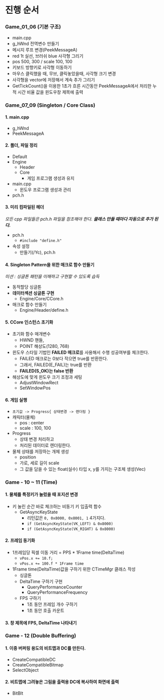 # 진행 순서

### Game_01_06 (기본 구조)
- main.cpp
- g_hWnd 전역변수 만들기
- 메시지 루프 변경(PeekMessageA)
- red 1t 실선, 브러쉬 blue 사각형 그리기
- pos  500, 300 / scale 100, 100
- 키보드 방향키로 사각형 이동하기
- 마우스 클릭했을 때, 무브, 클릭놓았을때, 사각형 크기 변경
- 사각형을 vector에 저장해서 계속 추가 그리기
- GetTickCount()을 이용한 1초가 흐른 시간동안 PeekMessageA에서 처리한 누적 시간 비율 값을 윈도우창 제목에 출력


### Game_07_09 (Singleton / Core Class)
#### 1. main.cpp
- g_hWnd 
- PeekMessageA

#### 2. 폴더, 파일 정리
- Default
- Engine
  - Header
  - Core
    - 게임 프로그램 생성과 유지
- main.cpp
  - 윈도우 프로그램 생성과 관리
- pch.h

#### 3. 미리 컴파일된 헤더
*모든 cpp 파일들은 pch.h 파일을 참조해야 한다. **클래스 만들 때마다 자동으로 추가 된다.***
- pch.h
  - `#include "define.h"`
- 속성 설정
  - 만들기(/Yc), pch.h

#### 4. Singleton Pattern을 위한 매크로 함수 만들기
*미션 : 싱글톤 패턴을 이해하고 구현할 수 있도록 습득*
- 동적할당 싱글톤
- **데이터섹션 싱글톤 구현**
  - Engine/Core/CCore.h
- 매크로 함수 만들기  
  - Engine/Header/define.h

#### 5. CCore 인스턴스 초기화
- 초기화 함수 매개변수
  - HWND 핸들, 
  - POINT 해상도(1280, 768)
- 윈도우 스타일 기법인 **FAILED 매크로**를 사용해서 수행 성공여부를 체크한다.
  - FAILED 매크로는 0보다 작으면 true를 반환한다.
  - 그래서, FAILED(E_FAIL)는 true를 반환
  - **FAILED(S_OK)는 false 반환**
- 해상도에 맞게 윈도우 크기 조정과 세팅
  - AdjustWindowRect
  - SetWindowPos

#### 6. 게임 실행
- `초기값 -> Progress{ 상태변경 -> 랜더링 }`
- 캐릭터(물체)
  - pos : center
  - scale :  100, 100 
- Progress
  - 상태 변경 처리하고
  - 처리된 데이터로 렌더링한다.
- 물체 상태를 저장하는 개체 생성
  - position
  - 가로, 세로 길이 scale
  - 그 값을 담을 수 있는 float(실수) 타입 x, y를 가지는 구조체 생성(Vec)

### Game - 10 ~ 11 (Time)
#### 1. 물체를 특정키가 눌렀을 때 포지션 변경
- 키 눌린 순간 바로 체크하는 비동기 키 입출력 함수
  - GetAsyncKeyState
    - 리턴값은 `0, 0x8000, 0x8001, 1` 4가지다.
    - `if (GetAsyncKeyState(VK_LEFT) & 0x8000)`
    - `if (GetAsyncKeyState(VK_RIGHT) & 0x8000)`

#### 2. 프레임 동기화
- 1프레임당 픽셀 이동 거리 = PPS * 1Frame time(DeltaTime)
  - `vPos.x += 10.f;`
  - `vPos.x += 100.f * 1Frame time`
- 1Frame time(DeltaTime)값을 구하기 위한 CTimeMgr 클래스 작성
  - 싱글톤
  - DeltaTime 구하기 구현
    - QueryPerformanceCounter
    - QueryPerformanceFrequency
  - FPS 구하기
    - 1초 동안 프레임 개수 구하기
    - 1초 동안 호출 카운트 

#### 3. 창 제목에 FPS, DeltaTime 나타내기

### Game - 12 (Double Buffering)
#### 1. 이중 버퍼링 용도의 비트맵과 DC를 만든다.
- CreateCompatibleDC
- CreateCompatibleBitmap
- SelectObject
#### 2. 비트맵에 그려놓은 그림을 출력용 DC에 복사하여 화면에 출력
- BitBlt





